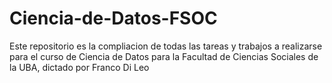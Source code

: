 # Ciencia-de-Datos-FSOC
Este repositorio es la compliacion de todas las tareas y trabajos a realizarse para el curso de Ciencia de Datos para la Facultad de Ciencias Sociales de la UBA, dictado por Franco Di Leo
